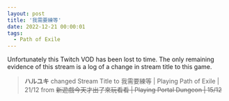 ```yaml
---
layout: post
title: '我需要練等'
date: 2022-12-21 00:00:01
tags:
  - Path of Exile
---
```


Unfortunately this Twitch VOD has been lost to time. The only remaining evidence of this stream is a log of a change in
stream title to this game.

> **ハルユキ** changed Stream Title to 我需要練等 &#124; Playing Path of Exile &#124; 21/12 from ~~新遊戲今天才出了來玩看看 &#124; Playing Portal Dungeon &#124; 15/12~~